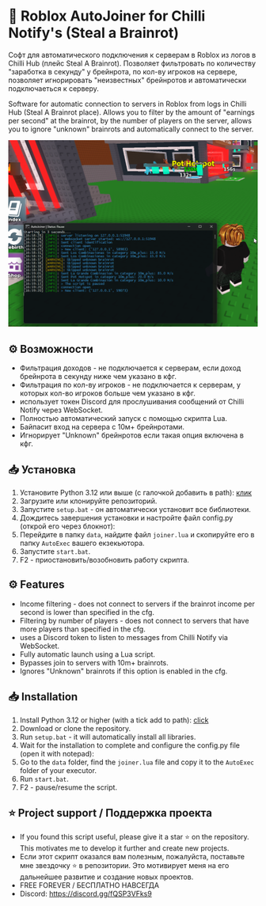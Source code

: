 # 🧠 Roblox AutoJoiner for Chilli Notify's (Steal a Brainrot)

Софт для автоматического подключения к серверам в Roblox из логов в Chilli Hub (плейс Steal A Brainrot). Позволяет фильтровать по количеству "заработка в секунду" у брейнрота, по кол-ву игроков на сервере, позволяет игнорировать "неизвестных" брейнротов и автоматически подключаеться к серверу.

Software for automatic connection to servers in Roblox from logs in Chilli Hub (Steal A Brainrot place). Allows you to filter by the amount of "earnings per second" at the brainrot, by the number of players on the server, allows you to ignore "unknown" brainrots and automatically connect to the server.

![SCREENSHOT](data/new_screenshot.png)

## ⚙️ Возможности
- Фильтрация доходов - не подключается к серверам, если доход брейнрота в секунду ниже чем указано в кфг.
- Фильтрация по кол-ву игроков - не подключается к серверам, у которых кол-во игроков больше чем указано в кфг.
- использует токен Discord для прослушивания сообщений от Chilli Notify через WebSocket.
- Полностью автоматический запуск с помощью скрипта Lua.
- Байпасит вход на сервера с 10м+ брейнротами.
- Игнорирует "Unknown" брейнротов если такая опция включена в кфг.

## 📥 Установка
1. Установите Python 3.12 или выше (с галочкой добавить в path): [клик](https://www.python.org/downloads/release/python-3120/)
2. Загрузите или клонируйте репозиторий.
3. Запустите `setup.bat` - он автоматически установит все библиотеки.
4. Дождитесь завершения установки и настройте файл config.py (открой его через блокнот):
5. Перейдите в папку `data`, найдите файл `joiner.lua` и скопируйте его в папку `AutoExec` вашего екзекьютора.
6. Запустите `start.bat`.
7. F2 - приостановить/возобновить работу скрипта.

## ⚙️ Features
- Income filtering - does not connect to servers if the brainrot income per second is lower than specified in the cfg.
- Filtering by number of players - does not connect to servers that have more players than specified in the cfg.
- uses a Discord token to listen to messages from Chilli Notify via WebSocket.
- Fully automatic launch using a Lua script.
- Bypasses join to servers with 10m+ brainrots.
- Ignores "Unknown" brainrots if this option is enabled in the cfg.

## 📥 Installation
1. Install Python 3.12 or higher (with a tick add to path): [click](https://www.python.org/downloads/release/python-3120/)
2. Download or clone the repository.
3. Run `setup.bat` - it will automatically install all libraries.
4. Wait for the installation to complete and configure the config.py file (open it with notepad):
5. Go to the `data` folder, find the `joiner.lua` file and copy it to the `AutoExec` folder of your executor.
6. Run `start.bat`.
7. F2 - pause/resume the script.

## ⭐ Project support / Поддержка проекта
- If you found this script useful, please give it a star ⭐ on the repository. This motivates me to develop it further and create new projects.
- Если этот скрипт оказался вам полезным, пожалуйста, поставьте мне звездочку ⭐ в репозитории. Это мотивирует меня на его дальнейшее развитие и создание новых проектов.
- FREE FOREVER / БЕСПЛАТНО НАВСЕГДА
- Discord: https://discord.gg/fQSP3VFks9